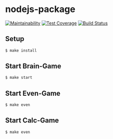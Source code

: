 # nodejs-package

[![Maintainability](https://api.codeclimate.com/v1/badges/bebaa30be5b40479d8e4/maintainability)](https://codeclimate.com/github/beattim26/frontend-project-lvl1/maintainability)
[![Test Coverage](https://api.codeclimate.com/v1/badges/bebaa30be5b40479d8e4/test_coverage)](https://codeclimate.com/github/beattim26/frontend-project-lvl1/test_coverage)
[![Build Status](https://travis-ci.org/beattim26/frontend-project-lvl1.svg?branch=master)](https://travis-ci.org/beattim26/frontend-project-lvl1)

## Setup

```sh
$ make install
```

## Start Brain-Game

```sh
$ make start
```

## Start Even-Game

```sh
$ make even
```

## Start Calc-Game

```sh
$ make even
```